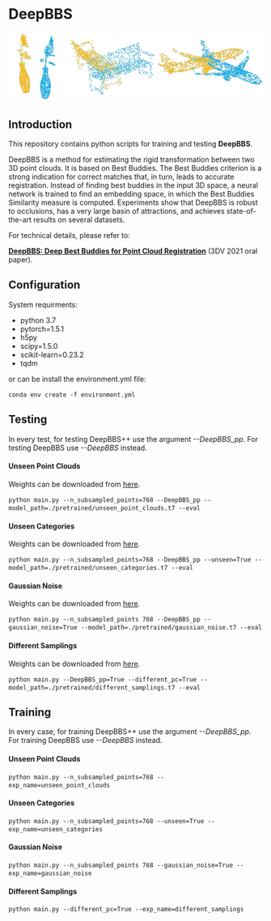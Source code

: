 # DeepBBS
![](misc/small_animation.gif)
## Introduction
This repository contains python scripts for training and testing **DeepBBS**. 

DeepBBS is a method for estimating the rigid transformation between two 3D point clouds. It is based on Best Buddies. The Best Buddies criterion is a strong indication for correct matches that, in turn, leads to accurate registration. Instead of finding best buddies in the input 3D space, a neural network is trained to find an embedding space, in which the Best Buddies Similarity measure is computed. Experiments show that DeepBBS is robust to occlusions, has a very large basin of attractions, and achieves state-of-the-art results on several datasets.

For technical details, please refer to: 

**[DeepBBS: Deep Best Buddies for Point Cloud Registration](https://arxiv.org/abs/2110.03016)** (3DV 2021 oral paper).

## Configuration
System requirments:
- python 3.7
- pytorch=1.5.1
- h5py
- scipy=1.5.0
- scikit-learn=0.23.2
- tqdm

or can be install the environment.yml file:
```shell
conda env create -f environment.yml
```
## Testing
In every test, for testing DeepBBS++ use the argument *--DeepBBS_pp*. For testing DeepBBS use *--DeepBBS* instead.
#### Unseen Point Clouds
Weights can be downloaded from [here](https://drive.google.com/file/d/1-jQX1sJAejKQi_pVU2S3hp4nlv-1VKwX/view?usp=sharing).
```shell
python main.py --n_subsampled_points=768 --DeepBBS_pp --model_path=./pretrained/unseen_point_clouds.t7 --eval
```
#### Unseen Categories
Weights can be downloaded from [here](https://drive.google.com/file/d/1igE2iVALsmvR1WP0GkJqltF-uEmvVmLI/view?usp=sharing).
```shell
python main.py --n_subsampled_points=768 --DeepBBS_pp --unseen=True --model_path=./pretrained/unseen_categories.t7 --eval
```
#### Gaussian Noise
Weights can be downloaded from [here](https://drive.google.com/file/d/157wCHrl8ENELOY714RI1jLrzgRpRLu5P/view?usp=sharing).
```shell
python main.py --n_subsampled_points 768 --DeepBBS_pp --gaussian_noise=True --model_path=./pretrained/gaussian_noise.t7 --eval
```
#### Different Samplings
Weights can be downloaded from [here](https://drive.google.com/file/d/1Wgk4Al_W3k-QFeJPMJNXWj-tJvpty8Q7/view?usp=sharing).
```shell
python main.py --DeepBBS_pp=True --different_pc=True --model_path=./pretrained/different_samplings.t7 --eval
```

## Training
In every case, for training DeepBBS++ use the argument *--DeepBBS_pp*. For training DeepBBS use *--DeepBBS* instead.

#### Unseen Point Clouds
```shell
python main.py --n_subsampled_points=768 --exp_name=unseen_point_clouds
```
#### Unseen Categories
```shell
python main.py --n_subsampled_points=768 --unseen=True --exp_name=unseen_categories
```
#### Gaussian Noise
```shell
python main.py --n_subsampled_points 768 --gaussian_noise=True --exp_name=gaussian_noise
```
#### Different Samplings
```shell
python main.py --different_pc=True --exp_name=different_samplings
```
